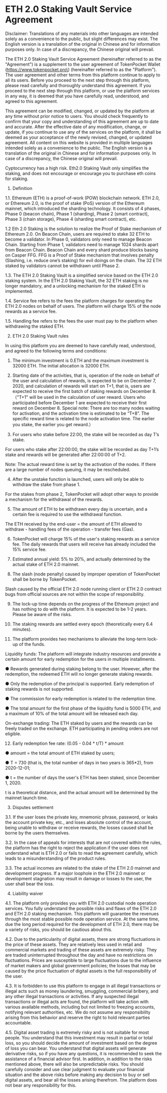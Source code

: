 # ETH 2.0 Staking Vault Service Agreement

Disclaimer: Translations of any materials into other languages are intended solely as a convenience to the public, but slight differences may exist. The English version is a translation of the original in Chinese and for information purposes only. In case of a discrepancy, the Chinese original will prevail.

The ETH 2.0 Staking Vault Service Agreement \(hereinafter referred to as the "Agreement"\) is a supplement to the user agreement of TokenPocket Wallet \(https://www.tokenpocket.pro\) \(hereinafter referred to as the "Platform"\). The user agreement and other terms from this platform continue to apply to all its users. Before you proceed to the next step through this platform, please read carefully and thoroughly understand this agreement. If you proceed to the next step through this platform, or use the platform services in any way, it is deemed that you have carefully read, understood, and agreed to this agreement.

This agreement can be modified, changed, or updated by the platform at any time without prior notice to users. You should check frequently to confirm that your copy and understanding of this agreement are up to date and accurate. After the effective date of any modification, change, or update, if you continue to use any of the services on the platform, it shall be deemed as your acceptance of the newly revised, changed, or updated agreement. All content on this website is provided in multiple languages intended solely as a convenience to the public. The English version is a translation of the original in Chinese and for information purposes only. In case of a discrepancy, the Chinese original will prevail.

Cyptocurrency has a high risk. Eth2.0 Staking Vault only simplifies the staking, and does not encourage or encourage you to purchase eth coins for staking.

1. Definition

1.1. Ethereum \(ETH\) is a proof-of-work \(POW\) blockchain network. ETH 2.0, or Ethereum 2.0, is the proof of stake \(PoS\) version of the Ethereum mainnet, which introduced the sharding technology. It consists of 4 phases, Phase 0 \(beacon chain\), Phase 1 \(sharding\), Phase 2 \(smart contract\), Phase 3 \(chain storage\), Phase 4 \(sharding smart contract\), etc.

1.2 Eth 2.0 Staking is the solution to realize the Proof of Stake mechanism of Ethereum 2.0. On Beacon Chain, users are required to stake 32 ETH to become a validator. In Phase 0, validators only need to manage Beacon Chain. Starting from Phase 1, validators need to manage 1024 shards apart from Beacon Chain. Beacon Chain and every shard produce blocks basing on Casper FFG. FFG is a Proof of Stake mechanism that involves penalty \(Slashing, i.e. reduce one’s staking\) for evil doings on the chain. The 32 ETH staked by validators cannot be withdrawn until Phase 2.

1.3. The ETH 2.0 Staking Vault is a simplified service based on the ETH 2.0 staking system. In the ETH 2.0 Staking Vault, the 32 ETH staking is no longer mandatory, and a unlocking mechanism for the staked ETH is implemented.

1.4. Service fee refers to the fees the platform charges for operating the ETH 2.0 nodes on behalf of users. The platform will charge 15% of the node rewards as a service fee.

1.5. Handling fee refers to the fees the user must pay to the platform when withdrawing the staked ETH.

2. ETH 2.0 Staking Vault rules

In using this platform you are deemed to have carefully read, understood, and agreed to the following terms and conditions:

1. The minimum investment is 0.ETH and the maximum investment is 32000 ETH. The initial allocation is 32000 ETH.

2. Starting date of the activities, that is, operation of the node on behalf of the user and calculation of rewards, is expected to be on December 7, 2020, and calculation of rewards will start on T+1, that is, users are expected to receive the first batch of staking rewards on December 8.（"T+1" will be used in the calculation of user reward. Users who participated before December 1 are expected to receive their first reward on December 8. Special note: There are too many nodes waiting for activation, and the activation time is estimated to be “T+8”. The specific reward time is related to the node activation time. The earlier you stake, the earlier you get reward.）

3. For users who stake before 22:00, the stake will be recorded as day T’s stake.

For users who stake after 22:00:00, the stake will be recorded as day T+1’s stake and rewards will be generated after 22:00:00 of T+2.

Note: The actual reward time is set by the activation of the nodes. If there are a large number of nodes queuing, it may be rescheduled.

4. After the unstake function is launched, users will only be able to withdraw the stake from phase 1.

For the stakes from phase 2, TokenPocket will adopt other ways to provide a mechanism for the withdrawal of the rewards.

5. The amount of ETH to be withdrawn every day is uncertain, and a certain fee is required to use the withdrawal function.

The ETH received by the end-user = the amount of ETH allowed to withdraw - handling fees of the operation - transfer fees \(Gas\).

6. TokenPocket will charge 15% of the user's staking rewards as a service fee. The daily rewards that users will receive has already included the 15% service fee.

7. Estimated annual yield: 5% to 20%, and actually determined by the actual stake of ETH 2.0 mainnet.

8. The slash \(node ​​penalty\) caused by improper operation of TokenPocket shall be borne by TokenPocket.

Slash caused by the official ETH 2.0 node running client or ETH 2.0 contract bugs from official sources are not within the scope of responsibility.

9. The lock-up time depends on the progress of the Ethereum project and has nothing to do with the platform. It is expected to be 1-2 years. Please be aware of the risks.

10. The staking rewards are settled every epoch \(theoretically every 6.4 minutes\).

11. The platform provides two mechanisms to alleviate the long-term lock-up of the funds.

Liquidity funds:  The platform will integrate industry resources and provide a certain amount for early redemption for the users in multiple installments.

● Rewards generated during staking belong to the user. However, after the redemption, the redeemed ETH will no longer generate staking rewards.

● Only the redemption of the principal is supported. Early redemption of staking rewards is not supported.

● The commission for early redemption is related to the redemption time.

● The total amount for the first phase of the liquidity fund is 5000 ETH, and a maximum of 10% of the total amount will be released each day.

On-exchange trading: The ETH staked by users and the rewards can be freely traded on the exchange. ETH participating in pending orders are not eligible.

12. Early redemption fee rate: \(0.05 - 0.04 \* t/T\) \* amount

● amount = the total amount of ETH staked by users;

● T = 730 \(that is, the total number of days in two years is 365\*2\), from 2020-12-01;

● t = the number of days the user's ETH has been staked, since December 1, 2020.

t is a theoretical distance, and the actual amount will be determined by the mainnet launch time.

3. Disputes settlement

3.1. If the user loses the private key, mnemonic phrase, password, or leaks the account private key, etc., and loses absolute control of the account, being unable to withdraw or receive rewards, the losses caused shall be borne by the users themselves.

3.2. In the case of appeals for interests that are not covered within the rules, the platform has the right to reject the application if the user does not understand what is ETH 2.0 or fails to read the agreement carefully, which leads to a misunderstanding of the product rules.

3.3. The actual incomes are related to the stake of the ETH 2.0 mainnet and development progress. If a major loophole in the ETH 2.0 mainnet or development stagnation may result in damage or losses to the user, the user shall bear the loss.

4. Liability waiver

4.1. The platform only provides you with ETH 2.0 custodial node operation services. You fully understand the possible risks and flaws of the ETH 2.0 and ETH 2.0 staking mechanism. This platform will guarantee the revenues through the most stable possible node operation service. At the same time, due the long period required for the development of ETH 2.0, there may be a variety of risks, you should be cautious about this.

4.2. Due to the particularity of digital assets, there are strong fluctuations in the price of these assets. They are relatively less used in retail and commercial markets and trading of these assets are extremely risky. They are traded uninterrupted throughout the day and have no restrictions on fluctuations. Prices are susceptible to large fluctuations due to the influence of market makers and global government policies; the losses that may be caused by the price fluctuation of digital assets is the full responsibility of the user.

4.3. It is forbidden to use this platform to engage in all illegal transactions or illegal acts such as money laundering, smuggling, commercial bribery, and any other illegal transactions or activities. If any suspected illegal transactions or illegal acts are found, the platform will take action with various available methods, including but not limited to freezing accounts, notifying relevant authorities, etc. We do not assume any responsibility arising from this behavior and reserve the right to hold relevant parties accountable.

4.5. Digital asset trading is extremely risky and is not suitable for most people. You understand that this investment may result in partial or total loss, so you should decide the amount of investment based on the degree of loss you can bear. You understand that digital assets will generate derivative risks, so if you have any questions, it is recommended to seek the assistance of a financial advisor first. In addition, in addition to the risks mentioned above, there will also be unpredictable risks. You should carefully consider and use clear judgment to evaluate your financial situation and the above risks before making any decision to buy or sell digital assets, and bear all the losses arising therefrom. The platform does not bear any responsibility for this.

